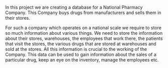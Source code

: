 In this project we are creating a database for a National Pharmacy Company. This Company buys drugs from manufacturers and sells them in their stores. 

For such a company which operates on a national scale we require to store so much information about various things. We need to store the information about their stores, warehouses, the employees that work there, the patients that visit the stores, the various drugs that are stored at warehouses and sold at the stores. All this information is crucial to the working of the Company. This data can be used to gain information about the sales of a particular drug, keep an eye on the inventory, manage the employees etc.  
